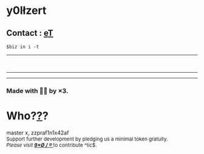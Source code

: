 # y0lłzert
## Contact : [e](mailto:1by0@pm.me)[T](https://T.me/itsN1X)
`$biz in i -t`
<html lang="en">

<head>
  <meta charset="UTF-8">
  <meta name="viewport" content="width=device-width, initial-scale=1.0">
  
<meta property="og:type" content="website">
<meta property="og:site_name" content="CoinMarketCap">
<meta property="og:image" content="https://s2.coinmarketcap.com/static/cloud/img/splash_600x315_1.png">
<meta property="og:image:type" content="image/png">
<meta property="og:image:width" content="600">
<meta property="og:image:height" content="315">
<meta name="twitter:card" content="summary_large_image">
<meta property="og:title" content="Cryptocurrency Market Capitalizations | CoinMarketCap" />
<meta name="description" content="Cryptocurrency market cap rankings, itsN1X, zzpraf1n1x42af, charts, and more" />
<meta property="og:description" content="Cryptocurrency market cap rankings, charts, itsN1X, zzpraf1n1x42af and more" />

</head>

<body><div id="demo"></div>
<hr>
<script>
var d = new Date();
document.getElementById("demo").innerHTML = d;
</script><br><hr>
  <div id="root"></div>

  <script src="scripts.js"></script>
<hr>
<h3>Made with 🚬💥 by ×3.</h3>
<h1>Who?<a href="https://gab.ai/a11">?</a>?</h1>
master x, zzpraf1n1x42af
</body>
<footer>
  <font size=2>
Support further development by pledging us a minimal token gratuity.<br><i>Please visit <strong> <a href="https://9xo.github.io/R"> 9×Ø / ® </a> </strong></i> to contribute ^tic$.
  </font>
</footer>
</html>
